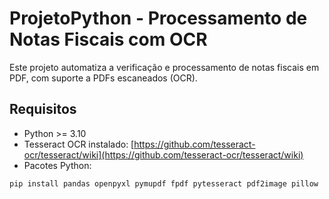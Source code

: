 # ProjetoPython - Processamento de Notas Fiscais com OCR

Este projeto automatiza a verificação e processamento de notas fiscais em PDF, com suporte a PDFs escaneados (OCR).

## Requisitos

- Python >= 3.10
- Tesseract OCR instalado: [https://github.com/tesseract-ocr/tesseract/wiki](https://github.com/tesseract-ocr/tesseract/wiki)
- Pacotes Python:

```bash
pip install pandas openpyxl pymupdf fpdf pytesseract pdf2image pillow

